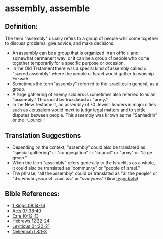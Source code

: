 # assembly, assemble #

## Definition: ##

The term "assembly" usually refers to a group of people who come together to discuss problems, give advice, and make decisions.

* An assembly can be a group that is organized in an official and somewhat permanent way, or it can be a group of people who come together temporarily for a specific purpose or occasion.
* In the Old Testament there was a special kind of assembly called a "sacred assembly" where the people of Israel would gather to worship Yahweh.
* Sometimes the term "assembly" referred to the Israelites in general, as a group.
* A large gathering of enemy soldiers is sometimes also referred to as an "assembly." This could be translated as "army."
* In the New Testament, an assembly of 70 Jewish leaders in major cities such as Jerusalem would meet to judge legal matters and to settle disputes between people. This assembly was known as the "Sanhedrin" or the "Council."

## Translation Suggestions ##

* Depending on the context, "assembly" could also be translated as "special gathering" or "congregation" or "council" or "army" or "large group."
* When the term "assembly" refers generally to the Israelites as a whole, it could also be translated as "community" or "people of Israel."
* The phrase, "all the assembly" could be translated as "all the people" or "the whole group of Israelites" or "everyone." (See: [hyperbole](en/ta-vol1/translate/man/figs-hyperbole))



## Bible References: ##

* [1 Kings 08:14-16](en/tn/1ki/help/08/14)
* [Acts 07:38-40](en/tn/act/help/07/38)
* [Ezra 10:12-13](en/tn/ezr/help/10/12)
* [Hebrews 12:22-24](en/tn/heb/help/12/22)
* [Leviticus 04:20-21](en/tn/lev/help/04/20)
* [Nehemiah 08:1-3](en/tn/neh/help/08/01)